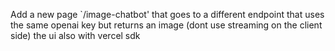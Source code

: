 Add a new page `/image-chatbot' that goes to a different endpoint that uses the same openai key but returns an image (dont use streaming on the client side) the ui also with vercel sdk
